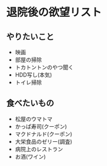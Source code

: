 # 退院後の欲望リスト

## やりたいこと

- 映画
- 部屋の掃除
- トカトントンのやつ聞く
- HDD写し(本気)
- トイレ掃除

## 食べたいもの

- 松屋のウマトマ
- かっぱ寿司(クーポン)
- マクドナルド(クーポン)
- 大栄食品のゼリー(調査)
- 病院上のレストラン
- お酒(ワイン)
